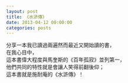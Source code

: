 ```yaml
---
layout: post
title: 《水滸傳》
date: 2013-04-12 00:00:00
categories: posts
---
```


分享一本我已讀過兩遍然而最近又開始讀的書，  
在我心目中，  
這本書偉大程度與馬奎斯的《百年孤寂》並列第一，  
他們共同的特性就是會讓人笑得前翻後仰；  
這本書就是施耐庵的《水滸傳》！
